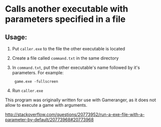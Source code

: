 Calls another executable with parameters specified in a file
========

Usage:
------

1. Put `caller.exe` to the file the other executable is located
2. Create a file called `command.txt` in the same directory
3. In `command.txt`, put the other executable's name followed by it's parameters. For example:
    
	    game.exe -fullscreen

4. Run `caller.exe`

This program was originally written for use with Gameranger, as it does not allow to execute a game with arguments.

http://stackoverflow.com/questions/20773952/run-a-exe-file-with-a-parameter-by-default/20773968#20773968
